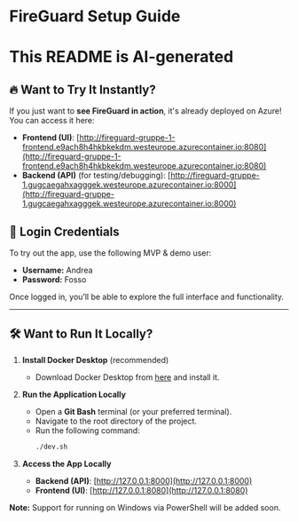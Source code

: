 # FireGuard Setup Guide

# This README is AI-generated #

## 🔥 Want to Try It Instantly?

If you just want to **see FireGuard in action**, it's already deployed on Azure!  
You can access it here:

- **Frontend (UI)**: [http://fireguard-gruppe-1-frontend.e9ach8h4hkbkekdm.westeurope.azurecontainer.io:8080](http://fireguard-gruppe-1-frontend.e9ach8h4hkbkekdm.westeurope.azurecontainer.io:8080)
- **Backend (API)** (for testing/debugging): [http://fireguard-gruppe-1.gugcaegahxagggek.westeurope.azurecontainer.io:8000](http://fireguard-gruppe-1.gugcaegahxagggek.westeurope.azurecontainer.io:8000)

## 🔐 Login Credentials

To try out the app, use the following MVP & demo user:

- **Username:** Andrea  
- **Password:** Fosso

Once logged in, you’ll be able to explore the full interface and functionality.

---

## 🛠️ Want to Run It Locally?

1. **Install Docker Desktop** (recommended)  
   - Download Docker Desktop from [here](https://www.docker.com/products/docker-desktop) and install it.

2. **Run the Application Locally**
   - Open a **Git Bash** terminal (or your preferred terminal).
   - Navigate to the root directory of the project.
   - Run the following command:
     ```bash
     ./dev.sh
     ```

3. **Access the App Locally**
   - **Backend (API)**: [http://127.0.0.1:8000](http://127.0.0.1:8000)
   - **Frontend (UI)**: [http://127.0.0.1:8080](http://127.0.0.1:8080)

**Note:** Support for running on Windows via PowerShell will be added soon.

